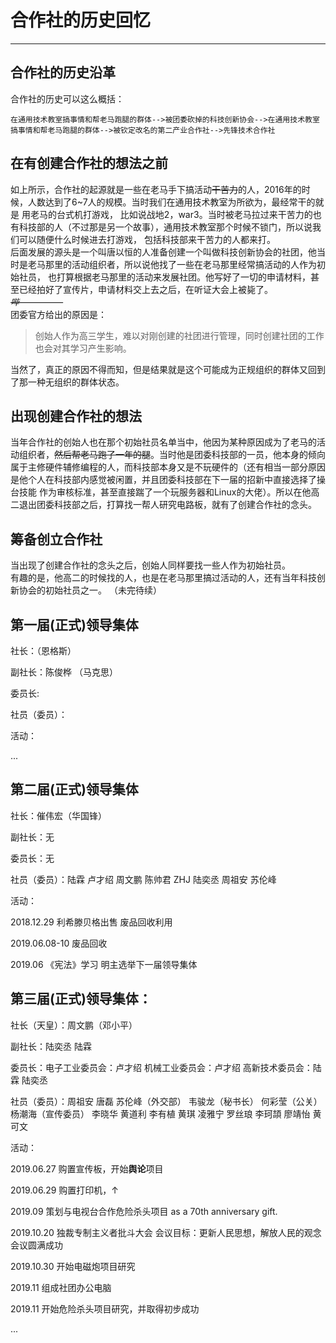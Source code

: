 # 合作社的历史回忆
***
## 合作社的历史沿革
合作社的历史可以这么概括：

    在通用技术教室搞事情和帮老马跑腿的群体-->被团委砍掉的科技创新协会-->在通用技术教室搞事情和帮老马跑腿的群体-->被钦定改名的第二产业合作社-->先锋技术合作社
## 在有创建合作社的想法之前
如上所示，合作社的起源就是一些在老马手下搞活动~~干苦力~~的人，2016年的时候，人数达到了6~7人的规模。当时我们在通用技术教室为所欲为，最经常干的就是
用老马的台式机打游戏，
比如说战地2，war3。当时被老马拉过来干苦力的也有科技部的人（不过那是另一个故事），通用技术教室那个时候不锁门，所以说我们可以随便什么时候进去打游戏，
包括科技部来干苦力的人都来打。  
后面发展的源头是一个叫唐以恒的人准备创建一个叫做科技创新协会的社团，他当时是老马那里的活动组织者，所以说他找了一些在老马那里经常搞活动的人作为初始社员，
也打算根据老马那里的活动来发展社团。他写好了一切的申请材料，甚至已经拍好了宣传片，申请材料交上去之后，在听证大会上被毙了。  
~~*哔—————*~~  
团委官方给出的原因是：

>创始人作为高三学生，难以对刚创建的社团进行管理，同时创建社团的工作也会对其学习产生影响。

当然了，真正的原因不得而知，但是结果就是这个可能成为正规组织的群体又回到了那一种无组织的群体状态。
## 出现创建合作社的想法
当年合作社的创始人也在那个初始社员名单当中，他因为某种原因成为了老马的活动组织者，~~然后帮老马跑了一年的腿~~。当时他是团委科技部的一员，他本身的倾向
属于主修硬件辅修编程的人，而科技部本身又是不玩硬件的（还有相当一部分原因是他个人在科技部内感觉被闲置，并且团委科技部在下一届的招新中直接选择了操台技能
作为审核标准，甚至直接踹了一个玩服务器和Linux的大佬）。所以在他高二退出团委科技部之后，打算找一帮人研究电路板，就有了创建合作社的念头。

## 筹备创立合作社
当出现了创建合作社的念头之后，创始人同样要找一些人作为初始社员。  
有趣的是，他高二的时候找的人，也是在老马那里搞过活动的人，还有当年科技创新协会的初始社员之一。
（未完待续）



## 第一届(正式)领导集体

社长：（恩格斯）

副社长：陈俊桦 （马克思） 

委员长:

社员（委员）：

活动：

...

## 第二届(正式)领导集体

社长：催伟宏（华国锋）

副社长：无

委员长：无

社员（委员）：陆霖 卢才绍 周文鹏 陈帅君 ZHJ 陆奕丞 周祖安 苏伦峰

活动：

2018.12.29  利希滕贝格出售 废品回收利用

2019.06.08-10 废品回收

2019.06 《宪法》学习 明主选举下一届领导集体

## 第三届(正式)领导集体：

社长（天皇）：周文鹏（邓小平）

副社长：陆奕丞 陆霖

委员长：电子工业委员会：卢才绍   机械工业委员会：卢才绍    高新技术委员会：陆霖 陆奕丞

社员（委员）：周祖安 唐磊 苏伦峰（外交部） 韦骏龙（秘书长） 何彩莹（公关） 杨潮海（宣传委员）  李晓华  黄道利  李有植  黄琪  凌雅宁  罗丝琅  李珂頡   廖靖怡  黄可文 

活动：

2019.06.27 购置宣传板，开始**舆论**项目

2019.06.29 购置打印机，↑

2019.09      策划与电视台合作危险杀头项目 as a 70th anniversary gift.



2019.10.20 独裁专制主义者批斗大会 会议目标：更新人民思想，解放人民的观念 会议圆满成功

2019.10.30 开始电磁炮项目研究

2019.11     组成社团办公电脑

2019.11     开始危险杀头项目研究，并取得初步成功



...